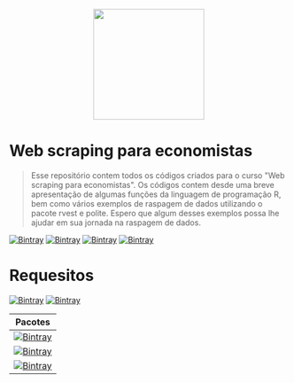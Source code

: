 <p align="center"><a href="http://gabrielrpalma.herokuapp.com" target="_blank"><img src="https://gabrielrpalma.herokuapp.com/static/img/circles.png" width="200"></a></p>

# Web scraping para economistas

> Esse repositório contem todos os códigos criados para o curso "Web scraping para economistas". Os códigos contem desde uma breve apresentação de algumas funções da linguagem de programação R, bem como vários exemplos de raspagem de dados utilizando o pacote rvest e polite. Espero que algum desses exemplos possa lhe ajudar em sua jornada na raspagem de dados.

[![Bintray](https://img.shields.io/badge/Keyword-web%20scraping-green)](https://bintray.com/blocke/releases/scalajack) [![Bintray](https://img.shields.io/badge/Keyword-economia-green)](https://bintray.com/blocke/releases/scalajack) [![Bintray](https://img.shields.io/badge/Keyword-programação-green)](https://bintray.com/blocke/releases/scalajack) [![Bintray](https://img.shields.io/badge/Keyword-Raspagem%20de%20dados%20ética-green)](https://bintray.com/blocke/releases/scalajack)

# Requesitos
[![Bintray](https://img.shields.io/badge/R-v4.1.1-brightgreen)](https://bintray.com/blocke/releases/scalajack) [![Bintray](https://img.shields.io/badge/r--studio-v1.4.1717-brightgreen)](https://bintray.com/blocke/releases/scalajack)


| Pacotes |
| --- | 
|[![Bintray](https://img.shields.io/badge/rvest-v1.0.1-brightgreen)](https://bintray.com/blocke/releases/scalajack)|
|[![Bintray](https://img.shields.io/badge/polite-v0.1.1-brightgreen)](https://bintray.com/blocke/releases/scalajack)|
|[![Bintray](https://img.shields.io/badge/dplyr-v1.0.7-brightgreen)](https://bintray.com/blocke/releases/scalajack)|
